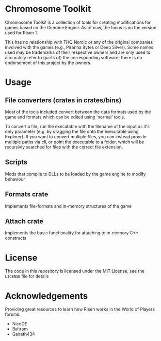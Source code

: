 # Chromosome Toolkit

Chromosome Toolkit is a collection of tools for creating modifications for games based on the Genome Engine.
As of now, the focus is on the version used for Risen 1.

This has no relationship with THQ Nordic or any of the original companies involved with the games (e.g., Piranha Bytes or Deep Silver).
Some names used may be trademarks of their respective owners and are only used to accurately refer to (parts of) the corresponding software;
there is no endorsement of this project by the owners.

# Usage

## File converters (crates in crates/bins)
Most of the tools included convert between the data formats used by the game and formats which can be edited using 'normal' tools.

To convert a file, run the executable with the filename of the input as it's only parameter (e.g. by dragging the file onto the executable using Explorer).
If you want to convert multiple files, you can instead provide multiple paths via cli, or point the executable to a folder, which will be recursivly searched for files with the correct file extension.

## Scripts
Mods that compile to DLLs to be loaded by the game engine to modify behaviour

## Formats crate
Implements file-formats and in-memory structures of the game

## Attach crate 
Implements the basic functionality for attaching to in-memory C++ constructs

# License
The code in this repository is licensed under the MIT License, see the `LICENSE` file for details

# Acknowledgements

Providing great resources to learn how Risen works in the World of Players forums:

- NicoDE
- Baltram
- Galrath434
